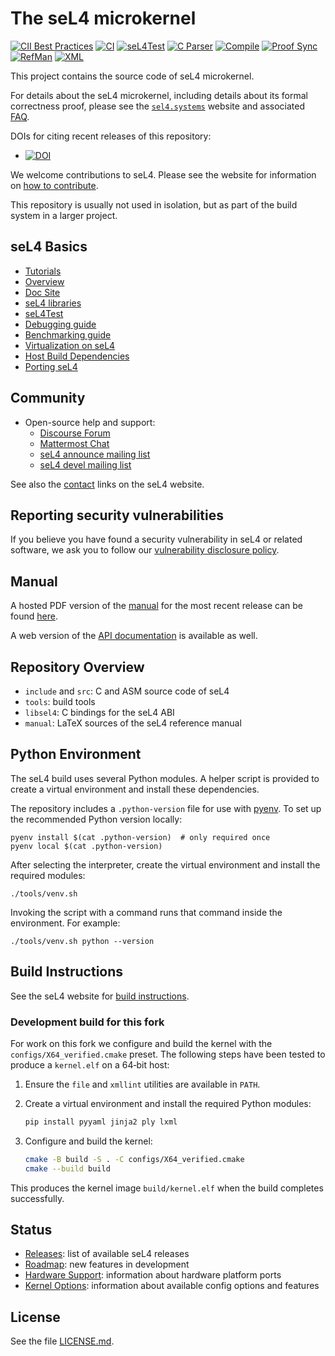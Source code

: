 <!--
     Copyright 2014, General Dynamics C4 Systems

     SPDX-License-Identifier: GPL-2.0-only
-->

The seL4 microkernel
====================

[![CII Best Practices](https://bestpractices.coreinfrastructure.org/projects/5003/badge)](https://bestpractices.coreinfrastructure.org/projects/5003)
[![CI](https://github.com/seL4/seL4/actions/workflows/push.yml/badge.svg)](https://github.com/seL4/seL4/actions/workflows/push.yml)
[![seL4Test](https://github.com/seL4/seL4/actions/workflows/sel4test-deploy.yml/badge.svg)](https://github.com/seL4/seL4/actions/workflows/sel4test-deploy.yml)
[![C Parser](https://github.com/seL4/seL4/actions/workflows/cparser.yml/badge.svg)](https://github.com/seL4/seL4/actions/workflows/cparser.yml)
[![Compile](https://github.com/seL4/seL4/actions/workflows/compilation-checks.yml/badge.svg)](https://github.com/seL4/seL4/actions/workflows/compilation-checks.yml)
[![Proof Sync](https://github.com/seL4/seL4/actions/workflows/preprocess-deploy.yml/badge.svg)](https://github.com/seL4/seL4/actions/workflows/preprocess-deploy.yml)
[![RefMan](https://github.com/seL4/seL4/actions/workflows/manual.yml/badge.svg)](https://github.com/seL4/seL4/actions/workflows/manual.yml)
[![XML](https://github.com/seL4/seL4/actions/workflows/xml_lint.yml/badge.svg)](https://github.com/seL4/seL4/actions/workflows/xml_lint.yml)

This project contains the source code of seL4 microkernel.

For details about the seL4 microkernel, including details about its formal
correctness proof, please see the [`sel4.systems`][1] website and associated
[FAQ][2].

DOIs for citing recent releases of this repository:

- [![DOI][4]](https://doi.org/10.5281/zenodo.591727)

We welcome contributions to seL4. Please see the website for information
on [how to contribute][3].

This repository is usually not used in isolation, but as part of the build
system in a larger project.

  [1]: http://sel4.systems/
  [2]: https://sel4.systems/About/FAQ.html
  [3]: https://sel4.systems/Contribute/
  [4]: https://zenodo.org/badge/DOI/10.5281/zenodo.591727.svg
  [5]: https://sel4.systems/Info/Docs/seL4-manual-latest.pdf
  [6]: https://docs.sel4.systems/projects/buildsystem/host-dependencies.html
  [7]: https://docs.sel4.systems/releases/seL4.html
  [8]: https://docs.sel4.systems/projects/sel4/api-doc.html

seL4 Basics
---------------

- [Tutorials](https://docs.sel4.systems/Tutorials)
- [Overview](https://sel4.systems/Learn/)
- [Doc Site](https://docs.sel4.systems/)
- [seL4 libraries](https://docs.sel4.systems/projects/user_libs)
- [seL4Test](https://docs.sel4.systems/projects/sel4test/)
- [Debugging guide](https://docs.sel4.systems/projects/sel4-tutorials/debugging-guide.html)
- [Benchmarking guide](https://docs.sel4.systems/projects/sel4-tutorials/benchmarking-guide.html)
- [Virtualization on seL4](https://docs.sel4.systems/projects/virtualization/)
- [Host Build Dependencies](https://docs.sel4.systems/projects/buildsystem/host-dependencies.html)
- [Porting seL4](https://docs.sel4.systems/projects/sel4/porting.html)

Community
---------

- Open-source help and support:
  - [Discourse Forum](https://sel4.discourse.group/)
  - [Mattermost Chat](https://mattermost.trustworthy.systems/sel4-external/)
  - [seL4 announce mailing list](https://lists.sel4.systems/postorius/lists/announce.sel4.systems)
  - [seL4 devel mailing list](https://lists.sel4.systems/postorius/lists/devel.sel4.systems)

See also the [contact] links on the seL4 website.

[contact]: https://sel4.systems/contact.html

Reporting security vulnerabilities
----------------------------------

If you believe you have found a security vulnerability in seL4 or related
software, we ask you to follow our [vulnerability disclosure policy][VDP].

[VDP]: https://github.com/seL4/seL4/blob/master/SECURITY.md

Manual
------

A hosted PDF version of the [manual](manual/) for the most recent release can be found [here][5].

A web version of the [API documentation][8] is available as well.

Repository Overview
-------------------

- `include` and `src`: C and ASM source code of seL4
- `tools`: build tools
- `libsel4`: C bindings for the seL4 ABI
- `manual`: LaTeX sources of the seL4 reference manual

Python Environment
------------------

The seL4 build uses several Python modules. A helper script is provided to
create a virtual environment and install these dependencies.

The repository includes a `.python-version` file for use with
[pyenv](https://github.com/pyenv/pyenv).  To set up the recommended Python
version locally:

```
pyenv install $(cat .python-version)  # only required once
pyenv local $(cat .python-version)
```

After selecting the interpreter, create the virtual environment and install
the required modules:

```
./tools/venv.sh
```

Invoking the script with a command runs that command inside the environment.
For example:

```
./tools/venv.sh python --version
```

Build Instructions
------------------

See the seL4 website for [build instructions][6].

### Development build for this fork

For work on this fork we configure and build the kernel with the
`configs/X64_verified.cmake` preset.  The following steps have been
tested to produce a `kernel.elf` on a 64‑bit host:

1. Ensure the `file` and `xmllint` utilities are available in `PATH`.
2. Create a virtual environment and install the required Python modules:

   ```sh
   pip install pyyaml jinja2 ply lxml
   ```

3. Configure and build the kernel:

   ```sh
   cmake -B build -S . -C configs/X64_verified.cmake
   cmake --build build
   ```

This produces the kernel image `build/kernel.elf` when the build
completes successfully.

Status
------

- [Releases][7]: list of available seL4 releases
- [Roadmap](https://sel4.systems/roadmap.html): new features in development
- [Hardware Support](https://docs.sel4.systems/Hardware/): information about hardware platform ports
- [Kernel Options](https://docs.sel4.systems/projects/sel4/configurations.html): information about available
  config options and features

License
-------

See the file [LICENSE.md](./LICENSE.md).
